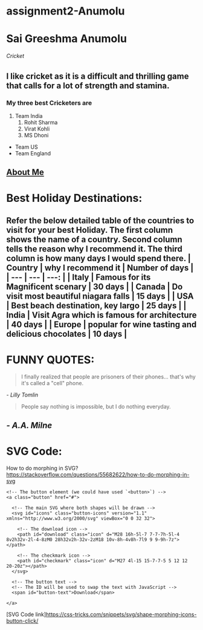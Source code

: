 # assignment2-Anumolu

# Sai Greeshma Anumolu
###### Cricket
I like cricket as it is a difficult and **thrilling** game that calls for a lot of **strength** and stamina.
------
### My three best Cricketers are
1. Team India
    1. Rohit Sharma
    2. Virat Kohli
    3. MS Dhoni
* Team US
* Team England

[About Me](https://github.com/SaiGreeshmaAnumolu/assignment2-Anumolu/blob/main/AboutMe.md)
-----
# Best Holiday Destinations:
Refer the below detailed table of the countries to visit for your best Holiday. The first column shows the name of a country. Second column tells the reason why I recommend it. The third column is how many days I would spend there.
| Country | why I recommend it | Number of days |
| --- | --- | ---: |
| Italy | Famous for its Magnificent scenary | 30 days |
| Canada | Do visit most beautiful niagara falls | 15 days |
| USA | Best beach destination, key largo | 25 days |
| India | Visit Agra which is famous for architecture | 40 days |
| Europe | popular for wine tasting and delicious chocolates | 10 days |
---------
# FUNNY QUOTES:
> I finally realized that people are prisoners of their phones... that's why it's called a "cell" phone.

*- Lilly Tomlin*

> People say nothing is impossible, but I do nothing everyday.

*- A.A. Milne*
----------
# SVG Code:
How to do morphing in SVG? <https://stackoverflow.com/questions/55682622/how-to-do-morphing-in-svg>
```
<!-- The button element (we could have used `<button>`) -->
<a class="button" href="#">
  
  <!-- The main SVG where both shapes will be drawn -->
  <svg id="icons" class="button-icons" version="1.1" xmlns="http://www.w3.org/2000/svg" viewBox="0 0 32 32">
    
    <!-- The download icon -->
    <path id="download" class="icon" d="M28 16h-5l-7 7-7-7h-5l-4 8v2h32v-2l-4-8zM0 28h32v2h-32v-2zM18 10v-8h-4v8h-7l9 9 9-9h-7z"></path>
    
    <!-- The checkmark icon -->
    <path id="checkmark" class="icon" d="M27 4l-15 15-7-7-5 5 12 12 20-20z"></path>
  </svg>

  <!-- The button text -->
  <!-- The ID will be used to swap the text with JavaScript -->
  <span id="button-text">Download</span>

</a>
```

[SVG Code link]<https://css-tricks.com/snippets/svg/shape-morphing-icons-button-click/>
